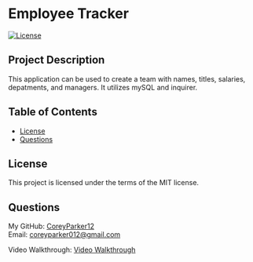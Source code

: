 # Employee Tracker  

  [![License](https://img.shields.io/badge/License-MIT-blue.svg)](https://opensource.org/licenses/MIT)

## Project Description

  This application can be used to create a team with names, titles, salaries, depatments, and managers. It utilizes mySQL and inquirer.

## Table of Contents

  * [License](#license)
  * [Questions](#questions)

## License

  This project is licensed under the terms of the MIT license.  

## Questions

My GitHub: [CoreyParker12](https://github.com/CoreyParker12)  
Email: coreyparker012@gmail.com

Video Walkthrough: [Video Walkthrough](https://drive.google.com/file/d/1pP1JNmq1sxNSNSQD-pqm49bes84Pkp6X/view?usp=sharing)

